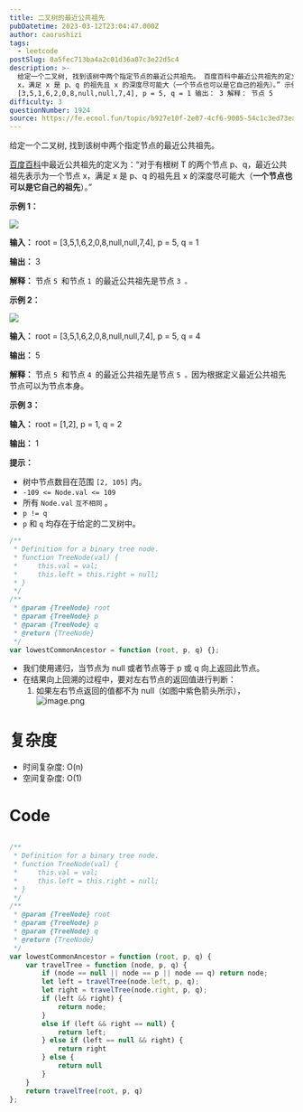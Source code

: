 ```yaml
---
title: 二叉树的最近公共祖先
pubDatetime: 2023-03-12T23:04:47.000Z
author: caorushizi
tags:
  - leetcode
postSlug: 0a5fec713ba4a2c01d36a07c3e22d5c4
description: >-
  给定一个二叉树, 找到该树中两个指定节点的最近公共祖先。 百度百科中最近公共祖先的定义为：“对于有根树 T 的两个节点 p、q，最近公共祖先表示为一个节点
  x，满足 x 是 p、q 的祖先且 x 的深度尽可能大（一个节点也可以是它自己的祖先）。” 示例 1： 输入： root =
  [3,5,1,6,2,0,8,null,null,7,4], p = 5, q = 1 输出： 3 解释： 节点 5
difficulty: 3
questionNumber: 1924
source: https://fe.ecool.fun/topic/b927e10f-2e07-4cf6-9005-54c1c3ed73ea
---
```


给定一个二叉树, 找到该树中两个指定节点的最近公共祖先。

[百度百科](https://baike.baidu.com/item/%E6%9C%80%E8%BF%91%E5%85%AC%E5%85%B1%E7%A5%96%E5%85%88/8918834?fr=aladdin)中最近公共祖先的定义为：“对于有根树 T 的两个节点 p、q，最近公共祖先表示为一个节点 x，满足 x 是 p、q 的祖先且 x 的深度尽可能大（**一个节点也可以是它自己的祖先**）。”

**示例 1：**

![](https://static.ecool.fun/article/771e5d00-61f3-49a7-9d57-ccde4ae5358a.png)

**输入：** root = [3,5,1,6,2,0,8,null,null,7,4], p = 5, q = 1

**输出：** 3

**解释：** 节点 `5 `和节点 `1 `的最近公共祖先是节点 `3 。`

**示例 2：**

![](https://static.ecool.fun/article/771e5d00-61f3-49a7-9d57-ccde4ae5358a.png)

**输入：** root = [3,5,1,6,2,0,8,null,null,7,4], p = 5, q = 4

**输出：** 5

**解释：** 节点 `5 `和节点 `4 `的最近公共祖先是节点 `5 。`因为根据定义最近公共祖先节点可以为节点本身。

**示例 3：**

**输入：** root = [1,2], p = 1, q = 2

**输出：** 1

**提示：**

- 树中节点数目在范围 `[2, 105]` 内。
- `-109 <= Node.val <= 109`
- 所有 `Node.val` `互不相同` 。
- `p != q`
- `p` 和 `q` 均存在于给定的二叉树中。

```js
/**
 * Definition for a binary tree node.
 * function TreeNode(val) {
 *     this.val = val;
 *     this.left = this.right = null;
 * }
 */
/**
 * @param {TreeNode} root
 * @param {TreeNode} p
 * @param {TreeNode} q
 * @return {TreeNode}
 */
var lowestCommonAncestor = function (root, p, q) {};
```

- 我们使用递归，当节点为 null 或者节点等于 p 或 q 向上返回此节点。
- 在结果向上回溯的过程中，要对左右节点的返回值进行判断：
  1. 如果左右节点返回的值都不为 null（如图中紫色箭头所示），
     ![image.png](https://static.ecool.fun/article/d088d5a5-e713-4117-977d-5030c527024e.png)

# 复杂度

- 时间复杂度: O(n)
- 空间复杂度: O(1)

# Code

```JavaScript

/**
 * Definition for a binary tree node.
 * function TreeNode(val) {
 *     this.val = val;
 *     this.left = this.right = null;
 * }
 */
/**
 * @param {TreeNode} root
 * @param {TreeNode} p
 * @param {TreeNode} q
 * @return {TreeNode}
 */
var lowestCommonAncestor = function (root, p, q) {
    var travelTree = function (node, p, q) {
        if (node == null || node == p || node == q) return node;
        let left = travelTree(node.left, p, q);
        let right = travelTree(node.right, p, q);
        if (left && right) {
            return node;
        }
        else if (left && right == null) {
            return left;
        } else if (left == null && right) {
            return right
        } else {
            return null
        }
    }
    return travelTree(root, p, q)
};
```
